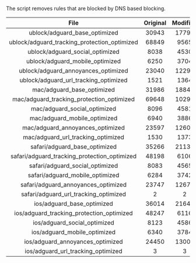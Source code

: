 The script removes rules that are blocked by DNS based blocking.


| File | Original | Modified |
|:----:|:-----:|:-----:|
| ublock/adguard_base_optimized | 30943 | 17791 |
| ublock/adguard_tracking_protection_optimized | 68849 | 9565 |
| ublock/adguard_social_optimized | 8038 | 4530 |
| ublock/adguard_mobile_optimized | 6250 | 3704 |
| ublock/adguard_annoyances_optimized | 23040 | 12296 |
| ublock/adguard_url_tracking_optimized | 1521 | 1364 |
| mac/adguard_base_optimized | 31986 | 18845 |
| mac/adguard_tracking_protection_optimized | 69648 | 10294 |
| mac/adguard_social_optimized | 8096 | 4581 |
| mac/adguard_mobile_optimized | 6940 | 3886 |
| mac/adguard_annoyances_optimized | 23597 | 12602 |
| mac/adguard_url_tracking_optimized | 1530 | 1373 |
| safari/adguard_base_optimized | 35266 | 21138 |
| safari/adguard_tracking_protection_optimized | 48198 | 6106 |
| safari/adguard_social_optimized | 8083 | 4565 |
| safari/adguard_mobile_optimized | 6284 | 3742 |
| safari/adguard_annoyances_optimized | 23747 | 12678 |
| safari/adguard_url_tracking_optimized | 2 | 2 |
| ios/adguard_base_optimized | 36014 | 21644 |
| ios/adguard_tracking_protection_optimized | 48247 | 6116 |
| ios/adguard_social_optimized | 8123 | 4586 |
| ios/adguard_mobile_optimized | 6340 | 3784 |
| ios/adguard_annoyances_optimized | 24450 | 13008 |
| ios/adguard_url_tracking_optimized | 3 | 3 |